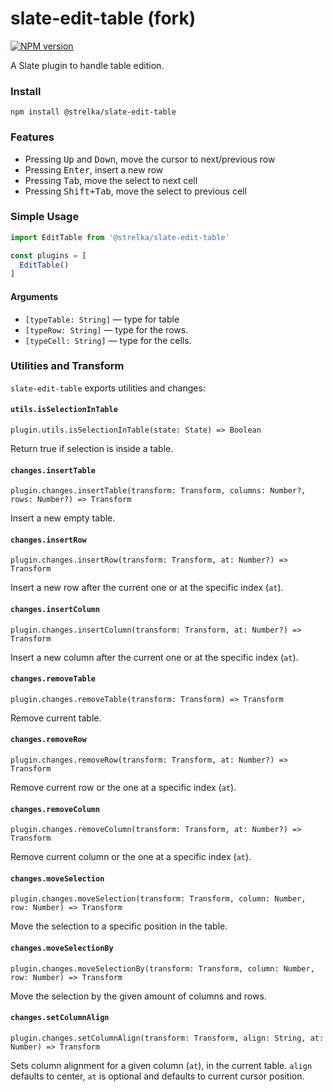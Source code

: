 # slate-edit-table (fork)

[![NPM version](https://badge.fury.io/js/%40exah%2Fslate-edit-table.svg)](http://badge.fury.io/js/slate-edit-table)

A Slate plugin to handle table edition.

### Install

```
npm install @strelka/slate-edit-table
```

### Features

- Pressing <kbd>Up</kbd> and <kbd>Down</kbd>, move the cursor to next/previous row
- Pressing <kbd>Enter</kbd>, insert a new row
- Pressing <kbd>Tab</kbd>, move the select to next cell
- Pressing <kbd>Shift+Tab</kbd>, move the select to previous cell

### Simple Usage

```js
import EditTable from '@strelka/slate-edit-table'

const plugins = [
  EditTable()
]
```

#### Arguments

- ``[typeTable: String]`` — type for table
- ``[typeRow: String]`` — type for the rows.
- ``[typeCell: String]`` — type for the cells.

### Utilities and Transform

`slate-edit-table` exports utilities and changes:

#### `utils.isSelectionInTable`

`plugin.utils.isSelectionInTable(state: State) => Boolean`

Return true if selection is inside a table.

#### `changes.insertTable`

`plugin.changes.insertTable(transform: Transform, columns: Number?, rows: Number?) => Transform`

Insert a new empty table.

#### `changes.insertRow`

`plugin.changes.insertRow(transform: Transform, at: Number?) => Transform`

Insert a new row after the current one or at the specific index (`at`).

#### `changes.insertColumn`

`plugin.changes.insertColumn(transform: Transform, at: Number?) => Transform`

Insert a new column after the current one or at the specific index (`at`).

#### `changes.removeTable`

`plugin.changes.removeTable(transform: Transform) => Transform`

Remove current table.

#### `changes.removeRow`

`plugin.changes.removeRow(transform: Transform, at: Number?) => Transform`

Remove current row or the one at a specific index (`at`).

#### `changes.removeColumn`

`plugin.changes.removeColumn(transform: Transform, at: Number?) => Transform`

Remove current column or the one at a specific index (`at`).

#### `changes.moveSelection`

`plugin.changes.moveSelection(transform: Transform, column: Number, row: Number) => Transform`

Move the selection to a specific position in the table.

#### `changes.moveSelectionBy`

`plugin.changes.moveSelectionBy(transform: Transform, column: Number, row: Number) => Transform`

Move the selection by the given amount of columns and rows.

#### `changes.setColumnAlign`

`plugin.changes.setColumnAlign(transform: Transform, align: String, at: Number) => Transform`

Sets column alignment for a given column (`at`), in the current table. `align`
defaults to center, `at` is optional and defaults to current cursor position.
